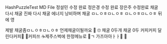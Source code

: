 HashPuzzleTest MD File
정설민 수정 완료
정은경 수정 완료
장은주 수정완료
채굴
다시 채굴
진짜 다시 채굴
에너지 낭비하며 채굴
ㅁㄴㅇㅎㅁㄴㅇㅎ
ㅁㄴㅇㅎㅁㄴㅇㅎ
뒤에 영 

제발 채굴좀ㅁㄴㅇㅎㅁㄴㅇㅎ
언제채굴이될까요
🤩
🙄
채굴
0두개 채굴
0두
커피커피
달린다커피🥤
🍨커피쓰
☕제주스벅에 한정메뉴로 
🍵ㄱ
가즈아아ㅏㅏ🍷
🍭
